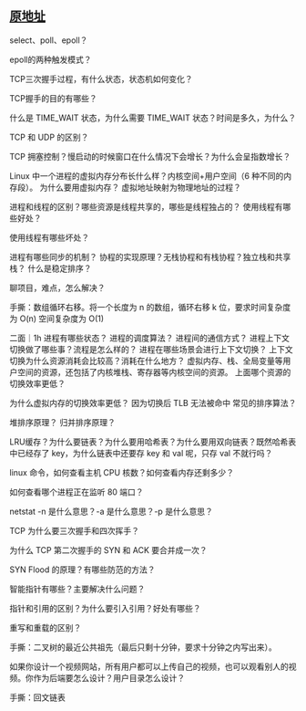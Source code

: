 ## [原地址](https://leetcode.cn/circle/discuss/MDq50z/)

select、poll、epoll？

epoll的两种触发模式？

TCP三次握手过程，有什么状态，状态机如何变化？

TCP握手的目的有哪些？

什么是 TIME_WAIT 状态，为什么需要 TIME_WAIT 状态？时间是多久，为什么？

TCP 和 UDP 的区别？

TCP 拥塞控制？慢启动的时候窗口在什么情况下会增长？为什么会呈指数增长？

Linux 中一个进程的虚拟内存分布长什么样？内核空间+用户空间（6 种不同的内存段）。
为什么要用虚拟内存？
虚拟地址映射为物理地址的过程？

进程和线程的区别？哪些资源是线程共享的，哪些是线程独占的？
使用线程有哪些好处？

使用线程有哪些坏处？

进程有哪些同步的机制？
协程的实现原理？无栈协程和有栈协程？独立栈和共享栈？
什么是稳定排序？

聊项目，难点，怎么解决？

手撕：数组循环右移。将一个长度为 n 的数组，循环右移 k 位，要求时间复杂度为 O(n) 空间复杂度为 O(1) 

二面｜1h
进程有哪些状态？
进程的调度算法？
进程间的通信方式？
进程上下文切换做了哪些事？流程是怎么样的？
进程在哪些场景会进行上下文切换？
上下文切换为什么资源消耗会比较高？消耗在什么地方？
虚拟内存、栈、全局变量等用户空间的资源，还包括了内核堆栈、寄存器等内核空间的资源。
上面哪个资源的切换效率更低？

为什么虚拟内存的切换效率更低？
因为切换后 TLB 无法被命中
常见的排序算法？

堆排序原理？
归并排序原理？

LRU缓存？为什么要链表？为什么要用哈希表？为什么要用双向链表？既然哈希表中已经存了 key，为什么链表中还要存 key 和 val 呢，只存 val 不就行吗？


linux 命令，如何查看主机 CPU 核数？如何查看内存还剩多少？

如何查看哪个进程正在监听 80 端口？

netstat -n 是什么意思？-a 是什么意思？-p 是什么意思？

TCP 为什么要三次握手和四次挥手？

为什么 TCP 第二次握手的 SYN 和 ACK 要合并成一次？

SYN Flood 的原理？有哪些防范的方法？

智能指针有哪些？主要解决什么问题？

指针和引用的区别？为什么要引入引用？好处有哪些？

重写和重载的区别？

手撕：二叉树的最近公共祖先（最后只剩十分钟，要求十分钟之内写出来）。

如果你设计一个视频网站，所有用户都可以上传自己的视频，也可以观看别人的视频。你作为后端要怎么设计？用户目录怎么设计？

手撕：回文链表




